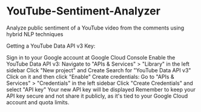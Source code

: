 # YouTube-Sentiment-Analyzer
Analyze public sentiment of a YouTube video from the comments using hybrid NLP techniques

Getting a YouTube Data API v3 Key:

Sign in to your Google account at Google Cloud Console
Enable the YouTube Data API v3:
Navigate to "APIs & Services" > "Library" in the left sidebar
Click "New project" and Create
Search for "YouTube Data API v3"
Click on it and then click "Enable"
Create credentials:
Go to "APIs & Services" > "Credentials" in the left sidebar
Click "Create Credentials" and select "API key"
Your new API key will be displayed
Remember to keep your API key secure and not share it publicly, as it's tied to your Google Cloud account and quota limits.
